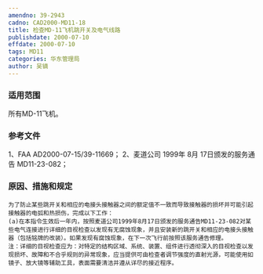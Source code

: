 ```yaml
---
amendno: 39-2943
cadno: CAD2000-MD11-18
title: 检查MD-11飞机跳开关及电气线路
publishdate: 2000-07-10
effdate: 2000-07-10
tags: MD11
categories: 华东管理局
author: 吴镝
---
```


### 适用范围 
所有MD-11飞机。

### 参考文件
1、FAA AD2000-07-15/39-11669；
 2、麦道公司 1999年 8月 17日颁发的服务通告 MD11-23-082；

### 原因、措施和规定 
    为了防止某些跳开关和相应的电接头接触器之间的额定值不一致而导致接触器的损坏并可能引起接触器的电弧和热损伤，完成以下工作： 
    (a)在本指令生效后一年内，按照麦道公司1999年8月17日颁发的服务通告MD11-23-082对某些电气连接进行详细的目视检查以发现有无腐蚀现象，并且安装新的跳开关和相应的电接头接触器（包括铭牌的改装）。如果发现有腐蚀现象，在下一次飞行前按照该服务通告修理。 
    注：详细的目视检查应为：对特定的结构区域、系统、装置、组件进行透彻深入的目视检查以发现损坏、故障和不合乎规则的异常现象，应当提供可由检查者调节强度的直射光源，可能使用如镜子、放大镜等辅助工具，表面需要清洁并遵从详尽的接近程序。
       
